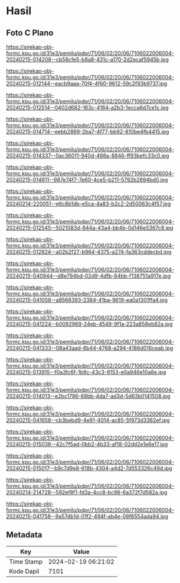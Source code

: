 # Hasil

## Foto C Plano

https://sirekap-obj-formc.kpu.go.id/31e3/pemilu/pdpr/71/06/02/20/06/7106022006004-20240215-014208--cb58cfe5-b8a8-431c-a170-2d2ecaf5945b.jpg

https://sirekap-obj-formc.kpu.go.id/31e3/pemilu/pdpr/71/06/02/20/06/7106022006004-20240215-012144--eacb9aaa-70f4-4f60-9612-59c2f93b9737.jpg

https://sirekap-obj-formc.kpu.go.id/31e3/pemilu/pdpr/71/06/02/20/06/7106022006004-20240215-012514--0402d682-163c-4184-a2b3-1ecca6d7ce1c.jpg

https://sirekap-obj-formc.kpu.go.id/31e3/pemilu/pdpr/71/06/02/20/06/7106022006004-20240215-014714--eebb2869-2ba7-4f77-bb92-810be4fb4415.jpg

https://sirekap-obj-formc.kpu.go.id/31e3/pemilu/pdpr/71/06/02/20/06/7106022006004-20240215-014337--0ac36011-940d-498a-8846-ff93befc33c0.jpg

https://sirekap-obj-formc.kpu.go.id/31e3/pemilu/pdpr/71/06/02/20/06/7106022006004-20240215-014811--987e74f7-7e60-4ce5-b211-5792b2694bd0.jpg

https://sirekap-obj-formc.kpu.go.id/31e3/pemilu/pdpr/71/06/02/20/06/7106022006004-20240214-220051--e6c8b1db-e5ca-4a83-b2c2-2d50063c4f57.jpg

https://sirekap-obj-formc.kpu.go.id/31e3/pemilu/pdpr/71/06/02/20/06/7106022006004-20240215-012545--5021083d-844a-43a4-bb4b-0d146e5367c8.jpg

https://sirekap-obj-formc.kpu.go.id/31e3/pemilu/pdpr/71/06/02/20/06/7106022006004-20240215-012824--a02b2f27-b964-4375-a274-fa363cddecbd.jpg

https://sirekap-obj-formc.kpu.go.id/31e3/pemilu/pdpr/71/06/02/20/06/7106022006004-20240215-040944--d8e794bd-02d9-4dfb-84bb-f138751a917e.jpg

https://sirekap-obj-formc.kpu.go.id/31e3/pemilu/pdpr/71/06/02/20/06/7106022006004-20240215-041058--a8568393-2384-41ba-9619-ea0a1301ffa4.jpg

https://sirekap-obj-formc.kpu.go.id/31e3/pemilu/pdpr/71/06/02/20/06/7106022006004-20240215-041224--b0092969-24eb-4549-9f1a-223a858eb82a.jpg

https://sirekap-obj-formc.kpu.go.id/31e3/pemilu/pdpr/71/06/02/20/06/7106022006004-20240215-041333--08a43aad-6b44-4768-a294-4186d016ceab.jpg

https://sirekap-obj-formc.kpu.go.id/31e3/pemilu/pdpr/71/06/02/20/06/7106022006004-20240215-013915--f0a3fc6f-1b9c-43c3-9153-e0a946e10a8e.jpg

https://sirekap-obj-formc.kpu.go.id/31e3/pemilu/pdpr/71/06/02/20/06/7106022006004-20240215-014013--e2bc1786-68bb-4da7-ad3d-5d63b0141508.jpg

https://sirekap-obj-formc.kpu.go.id/31e3/pemilu/pdpr/71/06/02/20/06/7106022006004-20240215-041658--cb3bebd9-4e91-4014-ac85-5f973d3362ef.jpg

https://sirekap-obj-formc.kpu.go.id/31e3/pemilu/pdpr/71/06/02/20/06/7106022006004-20240215-015038--42c7f5ad-0bb2-4b33-af18-02dd2e1e6e17.jpg

https://sirekap-obj-formc.kpu.go.id/31e3/pemilu/pdpr/71/06/02/20/06/7106022006004-20240215-015017--b9c7d9e8-618b-4304-a4d2-7d553326c49d.jpg

https://sirekap-obj-formc.kpu.go.id/31e3/pemilu/pdpr/71/06/02/20/06/7106022006004-20240214-214728--592ef8f1-fd3a-4cc8-bc98-6a372f7d582a.jpg

https://sirekap-obj-formc.kpu.go.id/31e3/pemilu/pdpr/71/06/02/20/06/7106022006004-20240215-041758--9a57db1d-01f2-494f-ab4e-08f6554ada94.jpg


## Metadata

| Key        | Value               |
| ---------- | ------------------- |
| Time Stamp | 2024-02-19 06:21:02 |
| Kode Dapil | 7101                |



